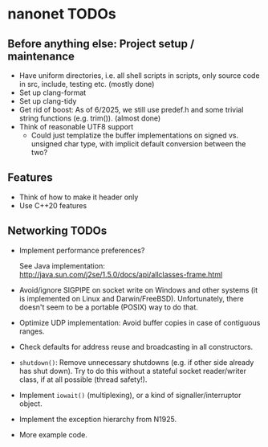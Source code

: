 # nanonet TODOs


## Before anything else: Project setup / maintenance

* Have uniform directories, i.e. all shell scripts in scripts, only source code in src, include, testing etc.
  (mostly done)
* Set up clang-format
* Set up clang-tidy
* Get rid of boost: As of 6/2025, we still use predef.h and some trivial string
  functions (e.g. trim()). (almost done)
* Think of reasonable UTF8 support
  * Could just templatize the buffer implementations on signed vs. unsigned char type,
    with implicit default conversion between the two?


## Features

* Think of how to make it header only
* Use C++20 features


## Networking TODOs

- Implement performance preferences?

  See Java implementation:
    http://java.sun.com/j2se/1.5.0/docs/api/allclasses-frame.html

- Avoid/ignore SIGPIPE on socket write on Windows and other systems
  (it is implemented on Linux and Darwin/FreeBSD).  Unfortunately,
  there doesn't seem to be a portable (POSIX) way to do that.

- Optimize UDP implementation:  Avoid buffer copies in case of
  contiguous ranges.

- Check defaults for address reuse and broadcasting in all constructors.

- `shutdown()`:  Remove unnecessary shutdowns (e.g. if other side already
  has shut down).  Try to do this without a stateful socket
reader/writer class, if at all possible (thread safety!).

- Implement `iowait()` (multiplexing), or a kind of signaller/interruptor 
  object.

- Implement the exception hierarchy from N1925.

- More example code.
